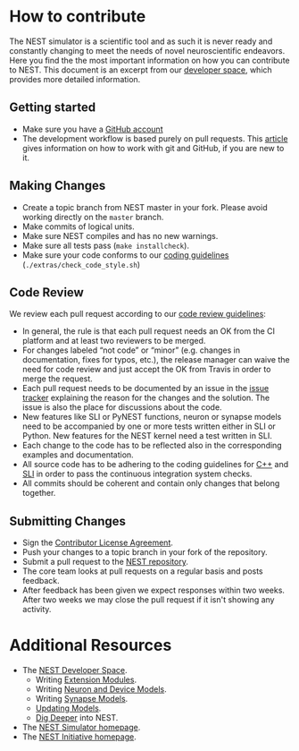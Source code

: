 # How to contribute

The NEST simulator is a scientific tool and as such it is never ready and constantly changing to meet the needs of novel neuroscientific endeavors. Here you find the the most important information on how you can contribute to NEST. This document is an excerpt from our [developer space](https://nest.github.io/nest-simulator/), which provides more detailed information.

## Getting started

* Make sure you have a [GitHub account](https://github.com/signup/free)
* The development workflow is based purely on pull requests. This [article](https://nest.github.io/nest-simulator/development_workflow) gives information on how to work with git and GitHub, if you are new to it.

## Making Changes

* Create a topic branch from NEST master in your fork. Please avoid working directly on the `master` branch.
* Make commits of logical units.
* Make sure NEST compiles and has no new warnings.
* Make sure all tests pass (`make installcheck`).
* Make sure your code conforms to our [coding guidelines](https://nest.github.io/nest-simulator/coding_guidelines_c++#check-static-analysis-local) (`./extras/check_code_style.sh`)


## Code Review

We review each pull request according to our [code review guidelines](https://nest.github.io/nest-simulator/code_review_guidelines):

* In general, the rule is that each pull request needs an OK from the CI platform and at least two reviewers to be merged.
* For changes labeled “not code” or “minor” (e.g. changes in documentation, fixes for typos, etc.), the release manager can waive the need for code review and just accept the OK from Travis in order to merge the request.
* Each pull request needs to be documented by an issue in the [issue tracker](https://github.com/nest/nest-simulator/issues) explaining the reason for the changes and the solution. The issue is also the place for discussions about the code.
* New features like SLI or PyNEST functions, neuron or synapse models need to be accompanied by one or more tests written either in SLI or Python. New features for the NEST kernel need a test written in SLI.
* Each change to the code has to be reflected also in the corresponding examples and documentation.
* All source code has to be adhering to the coding guidelines for [C++](https://nest.github.io/nest-simulator/coding_guidelines_c++) and [SLI](https://nest.github.io/nest-simulator/coding_guidelines_sli) in order to pass the continuous integration system checks.
* All commits should be coherent and contain only changes that belong together.

## Submitting Changes

* Sign the [Contributor License Agreement](https://nest.github.io/nest-simulator/#contributor-license-agreement).
* Push your changes to a topic branch in your fork of the repository.
* Submit a pull request to the [NEST repository](https://github.com/nest/nest-simulator).
* The core team looks at pull requests on a regular basis and posts feedback.
* After feedback has been given we expect responses within two weeks. After two weeks we may close the pull request if it isn't showing any activity.

# Additional Resources

* The [NEST Developer Space](https://nest.github.io/nest-simulator/).
    * Writing [Extension Modules](https://nest.github.io/nest-simulator/extension_modules).
    * Writing [Neuron and Device Models](https://nest.github.io/nest-simulator/neuron_and_device_models).
    * Writing [Synapse Models](https://nest.github.io/nest-simulator/synapse_models).
    * [Updating Models](https://nest.github.io/nest-simulator/model_conversion_3g_4g).
    * [Dig Deeper](https://nest.github.io/nest-simulator/#dig-deeper) into NEST.
* The [NEST Simulator homepage](http://nest-simulator.org/).
* The [NEST Initiative homepage](http://www.nest-initiative.org/).
